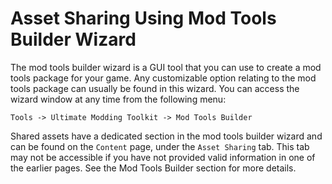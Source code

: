 ﻿Asset Sharing Using Mod Tools Builder Wizard   
============================================

The mod tools builder wizard is a GUI tool that you can use to create a mod tools package for your game. Any customizable option relating to the mod tools package can usually be found in this wizard. You can access the wizard window at any time from the following menu:

`Tools -> Ultimate Modding Toolkit -> Mod Tools Builder`

Shared assets have a dedicated section in the mod tools builder wizard and can be found on the `Content` page, under the `Asset Sharing` tab. This tab may not be accessible if you have not provided valid information in one of the earlier pages. See the Mod Tools Builder section for more details.
